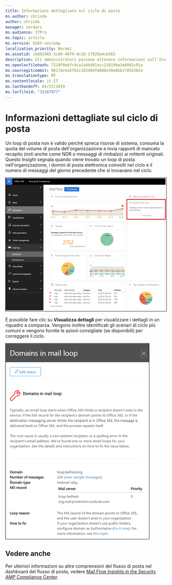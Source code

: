 ```yaml
---
title: Informazioni dettagliate sul ciclo di posta
ms.author: chrisda
author: chrisda
manager: serdars
ms.audience: ITPro
ms.topic: article
ms.service: O365-seccomp
localization_priority: Normal
ms.assetid: cb801985-3c89-4979-9c18-17829a4cb563
description: Gli amministratori possono ottenere informazioni sull'Insight del loop di posta nel dashboard del flusso di posta nel centro sicurezza & Compliance.
ms.openlocfilehash: 7229f8ebfc9ca1a46d91acc210199a3a6002c01e
ms.sourcegitcommit: 0017dc6a5f81c165d9dfd88be39a6bb17856582e
ms.translationtype: MT
ms.contentlocale: it-IT
ms.lasthandoff: 04/23/2019
ms.locfileid: "32267077"
---
```

# <a name="mail-loop-insight"></a>Informazioni dettagliate sul ciclo di posta

Un loop di posta non è valido perché spreca risorse di sistema, consuma la quota del volume di posta dell'organizzazione e invia rapporti di mancato recapito (noti anche come NDR o messaggi di rimbalzo) ai mittenti originali. Questo Insight segnala quando viene trovato un loop di posta nell'organizzazione, i domini di posta elettronica coinvolti nel ciclo e il numero di messaggi del giorno precedente che si trovavano nel ciclo.

![Un Insight del loop di posta elettronica nel dashboard del flusso di posta nel centro sicurezza & Compliance](media/c3f707cb-4c89-4e88-989c-81ce1d1d6b99.png)

È possibile fare clic su **Visualizza dettagli** per visualizzare i dettagli in un riquadro a comparsa. Vengono inoltre identificati gli scenari di ciclo più comuni e vengono fornite le azioni consigliate (se disponibili) per correggere il ciclo.

![Riquadro a comparsa dopo aver fatto clic su Visualizza dettagli in una panoramica del flusso di posta in uscita](media/f7e21300-c62f-41ec-853f-4a2775cd8aa7.png)

## <a name="see-also"></a>Vedere anche

Per ulteriori informazioni su altre comprensioni del flusso di posta nel dashboard del flusso di posta, vedere [Mail Flow Insights in the Security _AMP_ Compliance Center](mail-flow-insights.md).
